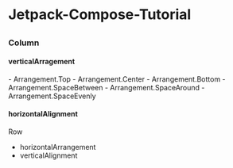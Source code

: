 # Jetpack-Compose-Tutorial

<a href= "https://velog.velcdn.com/images/workspace/post/242af9e8-77be-432f-b1f3-71eff291b781/android-jetpack-header.png"> </a>
<h2><First Commit></h2>
  
<h3>Column</h3>
  <h4>verticalArragement </h4>
  - Arrangement.Top
  - Arrangement.Center
  - Arrangement.Bottom
  - Arrangement.SpaceBetween
  - Arrangement.SpaceAround
  - Arrangement.SpaceEvenly
  
  <h4>horizontalAlignment</h4>
 
  
 Row 
 - horizontalArrangement
 - verticalAlignment
  

